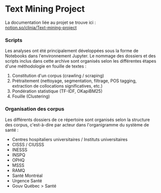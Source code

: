 # Text Mining Project
La documentation liée au projet se trouve ici :  
[notion.so/clinia/Text-mining-project](https://www.notion.so/clinia/Text-mining-project-99cd5e1f4054436ca23200d8aca6e3fa)

### **Scripts**
Les analyses ont été principalement développées sous la forme de Notebooks dans l'environnement Jupyter. Le nommage des dossiers et des scripts inclus dans cette archive sont organisés selon les différentes étapes d'une méthodologie en fouille de textes : 

1. Constitution d'un corpus (crawling / scraping)
2. Prétraitement (nettoyage, segmentation, filtrage, POS tagging, extraction de collocations significatives, etc.)
3. Pondération statistique (TF-IDF, OKapiBM25)
4. Fouille (Clustering)

### **Organisation des corpus**
Les différents dossiers de ce répertoire sont organisés selon la structure des corpus, c'est-à-dire par acteur dans l'organigramme du système de santé : 
- Centres hospitaliers universitaires / Instituts universitaires
- CISSS / CIUSSS
- INESSS
- INSPQ
- OPHQ 
- MSSS
- RAMQ
- Santé Montréal
- Urgence Santé
- Gouv Québec > Santé 
